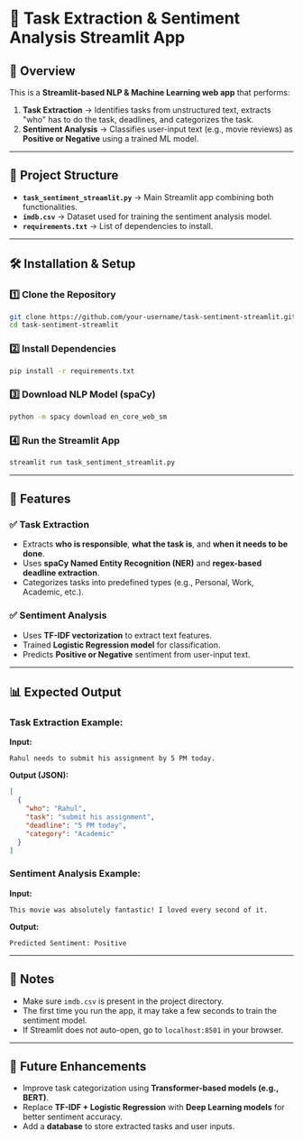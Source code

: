 # 🚀 Task Extraction & Sentiment Analysis Streamlit App

## 📌 Overview
This is a **Streamlit-based NLP & Machine Learning web app** that performs:
1. **Task Extraction** → Identifies tasks from unstructured text, extracts "who" has to do the task, deadlines, and categorizes the task.
2. **Sentiment Analysis** → Classifies user-input text (e.g., movie reviews) as **Positive or Negative** using a trained ML model.

---

## 📂 Project Structure
- **`task_sentiment_streamlit.py`** → Main Streamlit app combining both functionalities.
- **`imdb.csv`** → Dataset used for training the sentiment analysis model.
- **`requirements.txt`** → List of dependencies to install.

---

## 🛠 Installation & Setup
### 1️⃣ Clone the Repository
```bash
git clone https://github.com/your-username/task-sentiment-streamlit.git
cd task-sentiment-streamlit
```

### 2️⃣ Install Dependencies
```bash
pip install -r requirements.txt
```

### 3️⃣ Download NLP Model (spaCy)
```bash
python -m spacy download en_core_web_sm
```

### 4️⃣ Run the Streamlit App
```bash
streamlit run task_sentiment_streamlit.py
```

---

## 📝 Features
### ✅ **Task Extraction**
- Extracts **who is responsible**, **what the task is**, and **when it needs to be done**.
- Uses **spaCy Named Entity Recognition (NER)** and **regex-based deadline extraction**.
- Categorizes tasks into predefined types (e.g., Personal, Work, Academic, etc.).

### ✅ **Sentiment Analysis**
- Uses **TF-IDF vectorization** to extract text features.
- Trained **Logistic Regression model** for classification.
- Predicts **Positive or Negative** sentiment from user-input text.

---

## 📊 Expected Output
### **Task Extraction Example:**
**Input:**
```
Rahul needs to submit his assignment by 5 PM today.
```
**Output (JSON):**
```json
[
  {
    "who": "Rahul",
    "task": "submit his assignment",
    "deadline": "5 PM today",
    "category": "Academic"
  }
]
```

### **Sentiment Analysis Example:**
**Input:**
```
This movie was absolutely fantastic! I loved every second of it.
```
**Output:**
```
Predicted Sentiment: Positive
```

---

## 📌 Notes
- Make sure `imdb.csv` is present in the project directory.
- The first time you run the app, it may take a few seconds to train the sentiment model.
- If Streamlit does not auto-open, go to `localhost:8501` in your browser.

---

## 🎯 Future Enhancements
- Improve task categorization using **Transformer-based models (e.g., BERT)**.
- Replace **TF-IDF + Logistic Regression** with **Deep Learning models** for better sentiment accuracy.
- Add a **database** to store extracted tasks and user inputs.
